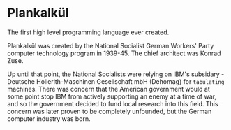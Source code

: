 # Plankalkül
The first high level programming language ever created.


Plankalkül was created by the National Socialist German Workers' Party computer technology program in 1939-45. The chief architect was Konrad Zuse.

Up until that point, the National Socialists were relying on IBM's subsidary - Deutsche Hollerith-Maschinen Gesellschaft mbH (Dehomag) for `tabulating` machines. There was concern that the American government would at some point stop IBM from actively supporting an enemy at a time of war, and so the government decided to fund local research into this field. This concern was later proven to be completely unfounded, but the German computer industry was born.

